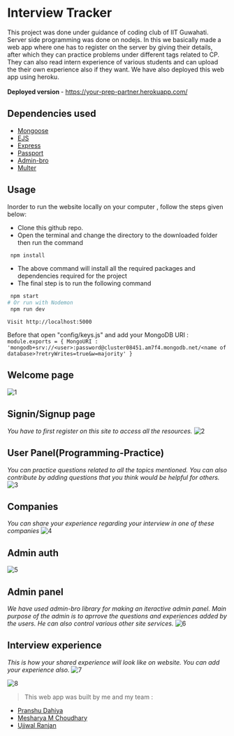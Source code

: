 # Interview Tracker
This project was done under guidance of coding club of IIT Guwahati. Server side programming was done on nodejs. In this we basically made a web app where one has to register on the server by giving their details, after which they can practice problems under different tags related to CP. They can also read intern experience of various students and can upload the their own experience also if they want. We have also deployed this web app using heroku. <br><br>
<b>Deployed version </b> - https://your-prep-partner.herokuapp.com/

## Dependencies used

   * [Mongoose](https://mongoosejs.com/docs/)
   * [EJS](https://ejs.co/)
   * [Express](http://expressjs.com/)
   * [Passport](http://www.passportjs.org/docs/)
   * [Admin-bro](https://adminbro.com/section-modules.html)
   * [Multer](https://www.npmjs.com/package/multer)
## Usage

Inorder to run the website locally on your computer , follow the steps given below:

* Clone this github repo.
* Open the terminal and change the directory to the downloaded folder then run the command 

```sh
 npm install
```

* The above command will install all the required packages and dependencies required for the project 
* The final step is to run the following command

```sh
 npm start
# Or run with Nodemon
 npm run dev

 ```
 `Visit http://localhost:5000`


 
 Before that open "config/keys.js" and add your MongoDB URI :<br>
 `module.exports = {
    MongoURI : 'mongodb+srv://<user>:password@cluster08451.am7f4.mongodb.net/<name of database>?retryWrites=true&w=majority'
}`

## Welcome page
![1](https://user-images.githubusercontent.com/62893472/108601451-a724f980-73c2-11eb-9440-28a86f22d005.png)


## Signin/Signup page
*You have to first register on this site to access all the resources.*
![2](https://user-images.githubusercontent.com/62893472/108601510-ece1c200-73c2-11eb-8c80-5de535a448f2.png)


## User Panel(Programming-Practice)
*You can practice questions related to all the topics mentioned. 
You can also contribute by adding questions that you think would be helpful for others.*
![3](https://user-images.githubusercontent.com/62893472/108601516-f23f0c80-73c2-11eb-9492-b408083417ca.png)


## Companies
*You can share your experience regarding your interview in one of these companies*
![4](https://user-images.githubusercontent.com/62893472/108601519-f79c5700-73c2-11eb-8415-451f8091d114.png)


## Admin auth
![5](https://user-images.githubusercontent.com/62893472/108601527-fff49200-73c2-11eb-92a4-2145034e4c46.png)


## Admin panel
*We have used admin-bro library for making an iteractive admin panel. Main purpose of the admin is to aprrove the questions and experiences added by the users. He can also control various other site services.* 
![6](https://user-images.githubusercontent.com/62893472/108601532-0420af80-73c3-11eb-995d-73f157a6400a.png)


## Interview experience
*This is how your shared experience will look like on website. You can add your experience also.*
![7](https://user-images.githubusercontent.com/62893472/108601536-07b43680-73c3-11eb-81d5-ede59e1a56ee.png)

![8](https://user-images.githubusercontent.com/62893472/108601541-0be05400-73c3-11eb-8757-d522580c2831.png)


 
 > This web app was built by me and my team :
   * [Pranshu Dahiya](https://github.com/PDahiya123)
   * [Mesharya M Choudhary](https://github.com/mesharyachoudhary/)
   * [Ujjwal Ranjan](https://github.com/uzee19/)

